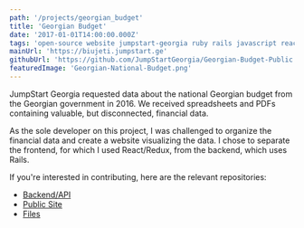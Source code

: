 ```yaml
---
path: '/projects/georgian_budget'
title: 'Georgian Budget'
date: '2017-01-01T14:00:00.000Z'
tags: 'open-source website jumpstart-georgia ruby rails javascript react'
mainUrl: 'https://biujeti.jumpstart.ge'
githubUrl: 'https://github.com/JumpStartGeorgia/Georgian-Budget-Public'
featuredImage: 'Georgian-National-Budget.png'
---
```


JumpStart Georgia requested data about the national Georgian budget from the Georgian government in 2016. We received spreadsheets and PDFs containing valuable, but disconnected, financial data.

As the sole developer on this project, I was challenged to organize the financial data and create a website visualizing the data. I chose to separate the frontend, for which I used React/Redux, from the backend, which uses Rails.

If you're interested in contributing, here are the relevant repositories:

* [Backend/API](https://github.com/JumpStartGeorgia/Georgian-Budget-API)
* [Public Site](https://github.com/JumpStartGeorgia/Georgian-Budget-Public)
* [Files](https://github.com/JumpStartGeorgia/Georgian-Budget-Files)
